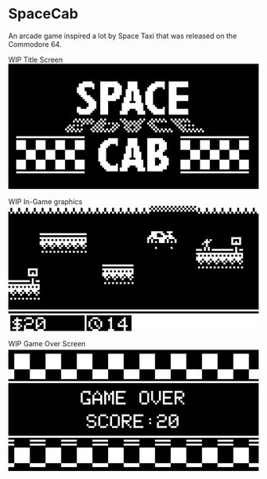 # SpaceCab
An arcade game inspired a lot by Space Taxi that was released on the Commodore 64.

WIP Title Screen ![Screenshot](/Assets/TitleScreen.png)

WIP In-Game graphics
![Screenshot](/Assets/GamePlayScreen.png)

WIP Game Over Screen
![Screenshot](/Assets/GameOverScreen.png)
